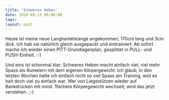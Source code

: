 ```yaml
---
title: 'Schweres Heben'
date: 2010-09-13 00:00:00 
tags: 
layout: post
---
```

Heute ist meine neue Langhantelstange angekommen, 170cm lang und 3cm dick. Ich hab sie nat&uuml;rlich gleich ausgepackt und eintrainiert. Ab sofort mache ich wieder einen PITT-Grundlagenplan, gesplittet in PULL- und PUSH-Einheit. :-)

Und eins ist schonmal klar: Schweres Heben macht einfach viel, viel mehr Spass als Rumeiern mit dem eigenen K&ouml;rpergewicht. Ich glaub, in den letzten Wochen hatte ich einfach nicht so viel Spass am Training, weil es halt doch viel zu einfach war. Wer von Liegest&uuml;tzen wieder auf Bankdr&uuml;cken mit mind. 1fachem K&ouml;rpergewicht wechselt, wird das jetzt verstehen. ;-)
